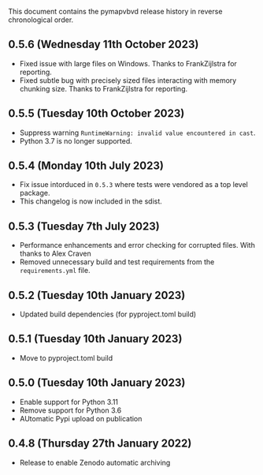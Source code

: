 This document contains the pymapvbvd release history in reverse chronological order.

0.5.6 (Wednesday 11th October 2023)
-----------------------------------
- Fixed issue with large files on Windows. Thanks to FrankZijlstra for reporting.
- Fixed subtle bug with precisely sized files interacting with memory chunking size. Thanks to FrankZijlstra for reporting. 

0.5.5 (Tuesday 10th October 2023)
---------------------------------
- Suppress warning `RuntimeWarning: invalid value encountered in cast`.
- Python 3.7 is no longer supported.

0.5.4 (Monday 10th July 2023)
-----------------------------
- Fix issue intorduced in `0.5.3` where tests were vendored as a top level package.
- This changelog is now included in the sdist.

0.5.3 (Tuesday 7th July 2023)
-----------------------------
- Performance enhancements and error checking for corrupted files. With thanks to Alex Craven
- Removed unnecessary build and test requirements from the `requirements.yml` file.

0.5.2 (Tuesday 10th January 2023)
---------------------------------
- Updated build dependencies (for pyproject.toml build)

0.5.1 (Tuesday 10th January 2023)
---------------------------------
- Move to pyproject.toml build

0.5.0 (Tuesday 10th January 2023)
---------------------------------
- Enable support for Python 3.11
- Remove support for Python 3.6
- AUtomatic Pypi upload on publication

0.4.8 (Thursday 27th January 2022)
----------------------------------
- Release to enable Zenodo automatic archiving 

